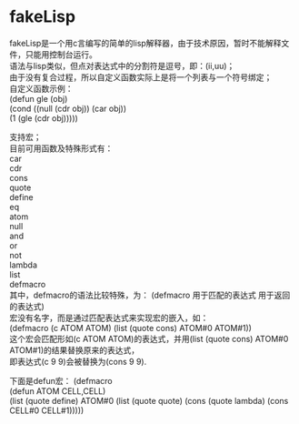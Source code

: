 # fakeLisp
fakeLisp是一个用c言编写的简单的lisp解释器，由于技术原因，暂时不能解释文件，只能用控制台运行。  
语法与lisp类似，但点对表达式中的分割符是逗号，即：(ii,uu)；  
由于没有复合过程，所以自定义函数实际上是将一个列表与一个符号绑定；  
自定义函数示例：  
(defun gle (obj)  
(cond ((null (cdr obj)) (car obj))  
(1 (gle (cdr obj)))))  
  
支持宏；  
目前可用函数及特殊形式有：  
car  
cdr  
cons  
quote  
define  
eq  
atom  
null  
and  
or  
not  
lambda  
list  
defmacro  
其中，defmacro的语法比较特殊，为：
(defmacro 用于匹配的表达式 用于返回的表达式)  
宏没有名字，而是通过匹配表达式来实现宏的嵌入，如：  
(defmacro (c ATOM ATOM) (list (quote cons) ATOM#0 ATOM#1))  
这个宏会匹配形如(c ATOM ATOM)的表达式，并用(list (quote cons) ATOM#0 ATOM#1)的结果替换原来的表达式，  
即表达式(c 9 9)会被替换为(cons 9 9).  

下面是defun宏：
(defmacro  
(defun ATOM CELL,CELL)  
(list (quote define) ATOM#0 (list (quote quote) (cons (quote lambda) (cons CELL#0 CELL#1)))))  
